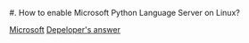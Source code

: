 #. How to enable Microsoft Python Language Server on Linux?

 [Microsoft](https://github.com/Microsoft/python-language-server/blob/master/CONTRIBUTING.md)
 [Depeloper's answer](https://github.com/neoclide/coc.nvim/issues/419)

